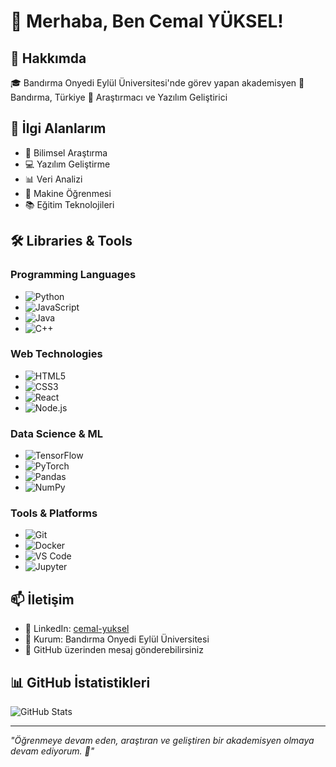 # 👋 Merhaba, Ben Cemal YÜKSEL!

## 🚀 Hakkımda

🎓 Bandırma Onyedi Eylül Üniversitesi'nde görev yapan akademisyen
📍 Bandırma, Türkiye
💼 Araştırmacı ve Yazılım Geliştirici

## 🎯 İlgi Alanlarım

- 🔬 Bilimsel Araştırma
- 💻 Yazılım Geliştirme
- 📊 Veri Analizi
- 🤖 Makine Öğrenmesi
- 📚 Eğitim Teknolojileri

## 🛠️ Libraries & Tools

### Programming Languages
- ![Python](https://img.shields.io/badge/-Python-3776AB?style=flat&logo=python&logoColor=white)
- ![JavaScript](https://img.shields.io/badge/-JavaScript-F7DF1E?style=flat&logo=javascript&logoColor=black)
- ![Java](https://img.shields.io/badge/-Java-007396?style=flat&logo=java&logoColor=white)
- ![C++](https://img.shields.io/badge/-C++-00599C?style=flat&logo=c%2B%2B&logoColor=white)

### Web Technologies
- ![HTML5](https://img.shields.io/badge/-HTML5-E34F26?style=flat&logo=html5&logoColor=white)
- ![CSS3](https://img.shields.io/badge/-CSS3-1572B6?style=flat&logo=css3&logoColor=white)
- ![React](https://img.shields.io/badge/-React-61DAFB?style=flat&logo=react&logoColor=black)
- ![Node.js](https://img.shields.io/badge/-Node.js-339933?style=flat&logo=node.js&logoColor=white)

### Data Science & ML
- ![TensorFlow](https://img.shields.io/badge/-TensorFlow-FF6F00?style=flat&logo=tensorflow&logoColor=white)
- ![PyTorch](https://img.shields.io/badge/-PyTorch-EE4C2C?style=flat&logo=pytorch&logoColor=white)
- ![Pandas](https://img.shields.io/badge/-Pandas-150458?style=flat&logo=pandas&logoColor=white)
- ![NumPy](https://img.shields.io/badge/-NumPy-013243?style=flat&logo=numpy&logoColor=white)

### Tools & Platforms
- ![Git](https://img.shields.io/badge/-Git-F05032?style=flat&logo=git&logoColor=white)
- ![Docker](https://img.shields.io/badge/-Docker-2496ED?style=flat&logo=docker&logoColor=white)
- ![VS Code](https://img.shields.io/badge/-VS%20Code-007ACC?style=flat&logo=visual-studio-code&logoColor=white)
- ![Jupyter](https://img.shields.io/badge/-Jupyter-F37626?style=flat&logo=jupyter&logoColor=white)

## 📫 İletişim

- 🔗 LinkedIn: [cemal-yuksel](https://www.linkedin.com/in/cemal-yuksel/)
- 🏫 Kurum: Bandırma Onyedi Eylül Üniversitesi
- 📧 GitHub üzerinden mesaj gönderebilirsiniz

## 📊 GitHub İstatistikleri

![GitHub Stats](https://github-readme-stats.vercel.app/api?username=cemal-yuksel&show_icons=true&theme=radical)

---

*"Öğrenmeye devam eden, araştıran ve geliştiren bir akademisyen olmaya devam ediyorum. 🌱"*
